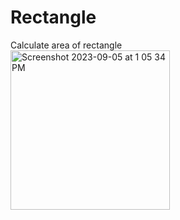 # Rectangle
Calculate area of rectangle
<br><img width="255" alt="Screenshot 2023-09-05 at 1 05 34 PM" src="https://github.com/kwongliik/areaofrectangle/assets/46083661/4ccf0a81-b29d-4337-98cf-974e3a009a49">
